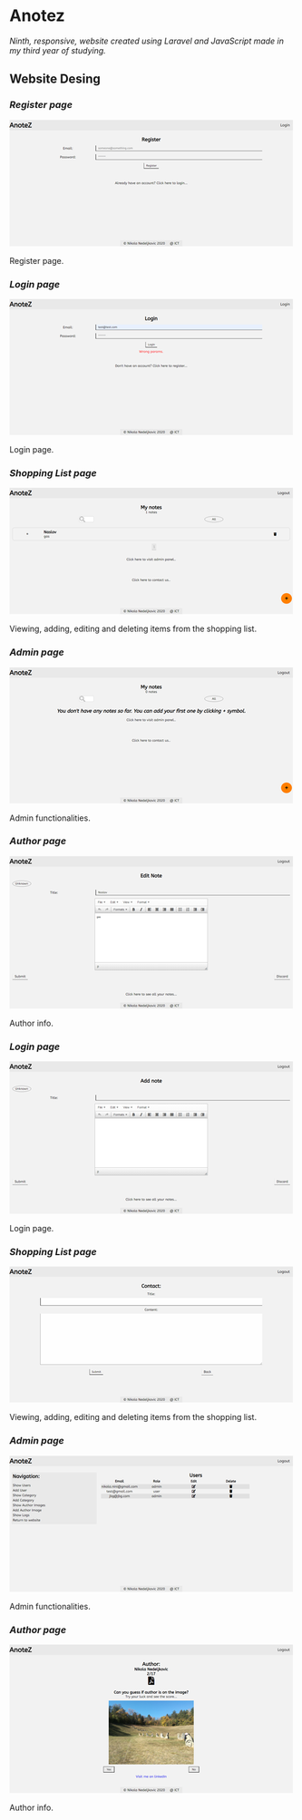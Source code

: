 # Anotez

*Ninth, responsive, website created using Laravel and JavaScript made in my third year of studying.*


## Website Desing

### *Register page*
![Register Image](git-image/image1.png)

Register page.

### *Login page*
![Login Image](git-image/image2.png)

Login page.

### *Shopping List page*
![Shopping List Image](git-image/image3.png)

Viewing, adding, editing and deleting items from the shopping list.

### *Admin page*
![Admin Image](git-image/image4.png)

Admin functionalities.

### *Author page*
![Author Image](git-image/image5.png)

Author info.

### *Login page*
![Login Image](git-image/image6.png)

Login page.

### *Shopping List page*
![Shopping List Image](git-image/image7.png)

Viewing, adding, editing and deleting items from the shopping list.

### *Admin page*
![Admin Image](git-image/image8.png)

Admin functionalities.

### *Author page*
![Author Image](git-image/image9.png)

Author info.